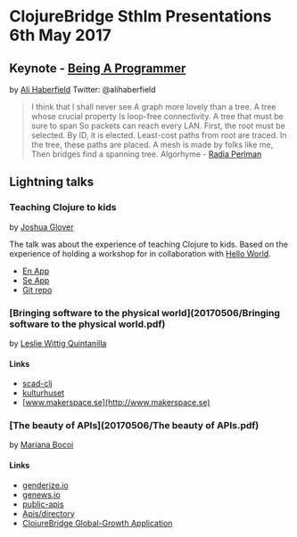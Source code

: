 # ClojureBridge Sthlm Presentations 6th May 2017

## Keynote - [Being A Programmer](20170506/beingaprogrammer_slides.pdf)
by [Ali Haberfield](https://www.linkedin.com/in/ali-haberfield-4b705620/)
Twitter: @alihaberfield

> I think that I shall never see
> A graph more lovely than a tree.
> A tree whose crucial property
> Is loop-free connectivity.
> A tree that must be sure to span
> So packets can reach every LAN.
> First, the root must be selected.
> By ID, it is elected.
> Least-cost paths from root are traced.
> In the tree, these paths are placed.
> A mesh is made by folks like me,
> Then bridges find a spanning tree.
> Algorhyme - [Radia Perlman](https://en.wikipedia.org/wiki/Radia_Perlman)


## Lightning talks

### Teaching Clojure to kids
by [Joshua Glover](https://www.linkedin.com/in/joshglover/)

The talk was about the experience of teaching Clojure to kids. Based on the experience of holding a workshop for in collaboration with [Hello World]().

* [En App](http://jmglov.net/quilt/)
* [Se App](http://jmglov.net/quilt/?hl=sv-SE)
* [Git repo](https://github.com/jmglov/quilt)

### [Bringing software to the physical world](20170506/Bringing software to the physical world.pdf)
by [Leslie Wittig Quintanilla](https://www.linkedin.com/in/lesliewittig/)
#### Links
* [scad-clj](https://github.com/farrellm/scad-clj)
* [kulturhuset](http://kulturhusetstadsteatern.se/Bibliotek/Lava_Bibliotek_Verkstad/Evenemang/2017/Lar-dig-att-3D-printa/)
* [www.makerspace.se](http://www.makerspace.se)

### [The beauty of APIs](20170506/The beauty of APIs.pdf)
by [Mariana Bocoi](https://www.linkedin.com/in/marianabocoi/)
#### Links
* [genderize.io](https://genderize.io/)
* [genews.io](http://genews.io)
* [public-apis](https://github.com/toddmotto/public-apis)
* [Apis/directory](https://www.programmableweb.com/apis/directory)
* [ClojureBridge Global-Growth Application](https://github.com/ClojureBridge/global-growth)
